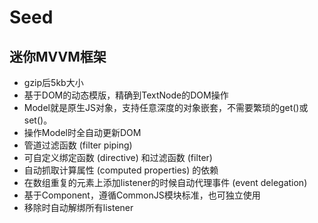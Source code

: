 # Seed
## 迷你MVVM框架

- gzip后5kb大小
- 基于DOM的动态模版，精确到TextNode的DOM操作
- Model就是原生JS对象，支持任意深度的对象嵌套，不需要繁琐的get()或set()。
- 操作Model时全自动更新DOM
- 管道过滤函数 (filter piping)
- 可自定义绑定函数 (directive) 和过滤函数 (filter)
- 自动抓取计算属性 (computed properties) 的依赖
- 在数组重复的元素上添加listener的时候自动代理事件 (event delegation)
- 基于Component，遵循CommonJS模块标准，也可独立使用
- 移除时自动解绑所有listener